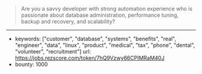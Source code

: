 >Are you a savvy developer with strong automation experience who is passionate about database administration, performance tuning, backup and recovery, and scalability?
------
- keywords: ["customer", "database", "systems", "benefits", "real", "engineer", "data", "linux", "product", "medical", "tax", "phone", "dental", "volunteer", "recruitment"]
url: https://jobs.rezscore.com/token/7hQ9Vzwy66CPIMRaM40J
- bounty: 1000

